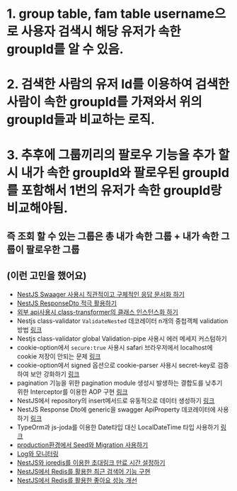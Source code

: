 # 1. group table, fam table username으로 사용자 검색시 해당 유저가 속한 groupId를 알 수 있음.

# 2. 검색한 사람의 유저 Id를 이용하여 검색한 사람이 속한 groupId를 가져와서 위의 groupId들과 비교하는 로직.

# 3. 추후에 그룹끼리의 팔로우 기능을 추가 할시 내가 속한 groupId와 팔로우된 groupId를 포함해서 1번의 유저가 속한 groupId랑 비교해야됨.

## 즉 조회 할 수 있는 그룹은 총 내가 속한 그룹 + 내가 속한 그룹이 팔로우한 그룹

## (이런 고민을 했어요)

- [NestJS Swaager 사용시 직관적이고 구체적인 응답 문서화 하기](https://threeyears.tistory.com/555)
- [NestJS ResponseDto 적극 활용하기](https://threeyears.tistory.com/553)
- [외부 api사용시 class-transformer의 클래스 인스턴스화 하기](https://threeyears.tistory.com/560)
- Nestjs class-validator `ValidateNested` 데코레이터 n개의 중첩객체 validation 방법 [링크](https://threeyears.tistory.com/513)
- Nestjs class-validator global Validation-pipe 사용시 에러 메세지 커스텀하기
- cookie-option에서 `secure:true` 사용시 safari 브라우저에서 localhost에 cookie 저장이 안되는 문제 [링크](https://threeyears.tistory.com/517)
- cookie-option에서 signed 옵션으로 cookie-parser 사용시 secret-key로 검증하여 보안 강화하기 [링크](https://threeyears.tistory.com/502)
- pagination 기능을 위한 pagination module 생성시 발생하는 결합도를 낮추기 위한 Interceptor를 이용한 AOP 구현 [링크](https://threeyears.tistory.com/518)
- NestJS에서 repository의 insert메서드로 유동적으로 데이터 생성하기 [링크](https://threeyears.tistory.com/526)
- NestJS Response Dto에 generic을 swagger ApiProperty 데코레이터에 사용하기 [링크](https://threeyears.tistory.com/525)
- TypeOrm과 js-joda를 이용한 Date타입 대신 LocalDateTime 타입 사용하기 [링크](https://threeyears.tistory.com/549)
- [production환경에서 Seed와 Migration 사용하기](https://threeyears.tistory.com/580)
- [Log와 모니터링](https://threeyears.tistory.com/581)
- [NestJS와 ioredis를 이용한 초대링크 만료 시간 설정하기](https://threeyears.tistory.com/599)
- [NestJS에서 Redis를 활용한 최근 검색어 기능 구현](https://threeyears.tistory.com/614)
- [NestJS에서 Redis를 활용한 좋아요 성능 개선](https://threeyears.tistory.com/621)
